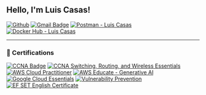 ## Hello, I'm Luis Casas!

[![Github](https://img.shields.io/badge/-Github-000?style=flat&logo=Github&logoColor=white)](https://github.com/LSCasas)
[![Gmail Badge](https://img.shields.io/badge/-luis.casas@lscasas.dev-c14438?style=flat-square&logo=Gmail&logoColor=white&link=mailto:luis.casas@lscasas.dev)](mailto:luis.casas@lscasas.dev)
[![Postman - Luis Casas](https://img.shields.io/badge/Postman-Luis%20Casas-FF6C37?style=flat&logo=Postman&logoColor=white)](https://www.postman.com/aviation-participant-97697040)
[![Docker Hub - Luis Casas](https://img.shields.io/badge/-Docker-blue?style=flat&logo=Docker&logoColor=white)](https://hub.docker.com/u/lscasas)

---

### 📜 Certifications

[![CCNA Badge](https://img.shields.io/badge/CCNA-Enterprise%20Networking%20%26%20Security-blue?style=flat-square)](https://www.credly.com/badges/301f6f81-0697-4ee0-85d9-63a6070aa845/linked_in_profile)
[![CCNA Switching, Routing, and Wireless Essentials](https://img.shields.io/badge/CCNA-Switching-blue?style=flat-square)](https://www.credly.com/badges/95b04302-9610-48b2-b605-366ec01e5db7/linked_in_profile)
[![AWS Cloud Practitioner](https://img.shields.io/badge/AWS-Cloud%20Practitioner-orange?style=flat-square)](https://www.credly.com/badges/eb6f3bcb-06f2-4e47-a346-42138238b98e/linked_in_profile)
[![AWS Educate - Generative AI](https://img.shields.io/badge/AWS%20Educate-Generative%20AI-yellow?style=flat-square)](https://www.credly.com/badges/cf7aacc1-154e-483e-a266-60dabb85fbc4/linked_in_profile)
[![Google Cloud Essentials](https://img.shields.io/badge/Google%20Cloud-Essentials-red?style=flat-square)](https://www.cloudskillsboost.google/public_profiles/6ea46696-0830-48ea-b02a-d4fc1507abd1)
[![Vulnerability Prevention](https://img.shields.io/badge/Security-Dev%20Integration-lightgrey?style=flat-square)](https://e-learning.globallynx.com.mx/certificates/uhwqqdvebx)
[![EF SET English Certificate](https://img.shields.io/badge/EF%20SET-English%20C1%20Advanced-blue?style=flat-square)](https://cert.efset.org/en/t6Vvtq)
